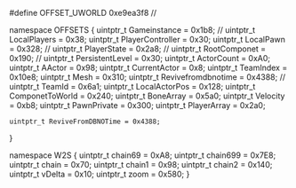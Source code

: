 #define OFFSET_UWORLD 0xe9ea3f8 //

namespace OFFSETS
{
    uintptr_t Gameinstance = 0x1b8; //
    uintptr_t LocalPlayers = 0x38;
    uintptr_t PlayerController = 0x30;
    uintptr_t LocalPawn = 0x328; //
    uintptr_t PlayerState = 0x2a8; //
    uintptr_t RootComponet = 0x190; //
    uintptr_t PersistentLevel = 0x30;
    uintptr_t ActorCount = 0xA0;
    uintptr_t AActor = 0x98;
    uintptr_t CurrentActor = 0x8;
    uintptr_t TeamIndex = 0x10e8;
    uintptr_t Mesh = 0x310;
    uintptr_t Revivefromdbnotime = 0x4388; //
    uintptr_t TeamId = 0x6a1;
    uintptr_t LocalActorPos = 0x128;
    uintptr_t ComponetToWorld = 0x240;
    uintptr_t BoneArray = 0x5a0;
    uintptr_t Velocity = 0xb8;
    uintptr_t PawnPrivate = 0x300;
    uintptr_t PlayerArray = 0x2a0;

    uintptr_t ReviveFromDBNOTime = 0x4388;

}


namespace W2S {
    uintptr_t chain69 = 0xA8;
    uintptr_t chain699 = 0x7E8;
    uintptr_t chain = 0x70;
    uintptr_t chain1 = 0x98;
    uintptr_t chain2 = 0x140;
    uintptr_t vDelta = 0x10;
    uintptr_t zoom = 0x580;
}
